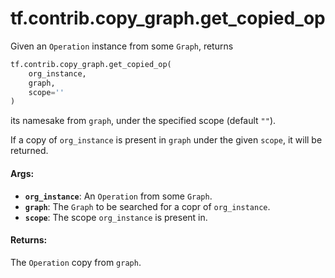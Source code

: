 <div itemscope itemtype="http://developers.google.com/ReferenceObject">
<meta itemprop="name" content="tf.contrib.copy_graph.get_copied_op" />
<meta itemprop="path" content="Stable" />
</div>

# tf.contrib.copy_graph.get_copied_op

Given an `Operation` instance from some `Graph`, returns

``` python
tf.contrib.copy_graph.get_copied_op(
    org_instance,
    graph,
    scope=''
)
```

<!-- Placeholder for "Used in" -->
its namesake from `graph`, under the specified scope
(default `""`).

If a copy of `org_instance` is present in `graph` under the given
`scope`, it will be returned.

#### Args:


* <b>`org_instance`</b>: An `Operation` from some `Graph`.
* <b>`graph`</b>: The `Graph` to be searched for a copr of `org_instance`.
* <b>`scope`</b>: The scope `org_instance` is present in.


#### Returns:

The `Operation` copy from `graph`.
